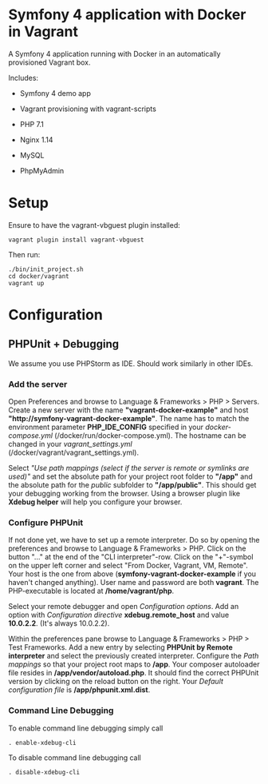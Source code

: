 Symfony 4 application with Docker in Vagrant
============================================


A Symfony 4 application running with Docker in an automatically provisioned Vagrant box.


Includes:

* Symfony 4 demo app
* Vagrant provisioning with vagrant-scripts

* PHP 7.1
* Nginx 1.14
* MySQL
* PhpMyAdmin


# Setup

Ensure to have the vagrant-vbguest plugin installed:
```
vagrant plugin install vagrant-vbguest
```

Then run:

```
./bin/init_project.sh
cd docker/vagrant
vagrant up
```

# Configuration
## PHPUnit + Debugging
We assume you use PHPStorm as IDE. Should work similarly in other IDEs.

### Add the server
Open Preferences and browse to Language & Frameworks > PHP > Servers. Create a new server with the name **"vagrant-docker-example"** and host **"http://symfony-vagrant-docker-example"**.
The name has to match the environment parameter **PHP_IDE_CONFIG** specified in your *docker-compose.yml* (/docker/run/docker-compose.yml). The hostname can be changed in your *vagrant_settings.yml* (/docker/vagrant/vagrant_settings.yml).

Select *"Use path mappings (select if the server is remote or symlinks are used)"* and set the absolute path for your project root folder to **"/app"** and the absolute path for the *public* subfolder to **"/app/public"**.
This should get your debugging working from the browser. Using a browser plugin like **Xdebug helper** will help you configure your browser. 

### Configure PHPUnit
If not done yet, we have to set up a remote interpreter. Do so by opening the preferences and browse to Language & Frameworks > PHP. Click on the button "..." at the end of the "CLI interpreter"-row. Click on the "+"-symbol on the upper left corner and select "From Docker, Vagrant, VM, Remote".
Your host is the one from above (**symfony-vagrant-docker-example** if you haven't changed anything). User name and password are both **vagrant**. The PHP-executable is located at **/home/vagrant/php**.

Select your remote debugger and open *Configuration options*. Add an option with *Configuration directive* **xdebug.remote_host** and value **10.0.2.2**. (It's always 10.0.2.2).

Within the preferences pane browse to Language & Frameworks > PHP > Test Frameworks. Add a new entry by selecting **PHPUnit by Remote interpreter** and select the previously created interpreter.
Configure the *Path mappings* so that your project root maps to **/app**. Your composer autoloader file resides in **/app/vendor/autoload.php**. It should find the correct PHPUnit version by clicking on the reload button on the right. Your *Default configuration file* is **/app/phpunit.xml.dist**.

### Command Line Debugging
To enable command line debugging simply call 
```
. enable-xdebug-cli
```

To disable command line debugging call
```
. disable-xdebug-cli
```




